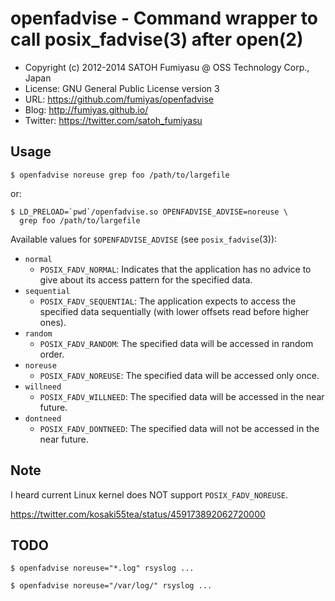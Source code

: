 openfadvise - Command wrapper to call posix_fadvise(3) after open(2)
======================================================================

  * Copyright (c) 2012-2014 SATOH Fumiyasu @ OSS Technology Corp., Japan
  * License: GNU General Public License version 3
  * URL: <https://github.com/fumiyas/openfadvise>
  * Blog: <http://fumiyas.github.io/>
  * Twitter: <https://twitter.com/satoh_fumiyasu>

Usage
----------------------------------------------------------------------

``` console
$ openfadvise noreuse grep foo /path/to/largefile
```

or:

``` console
$ LD_PRELOAD=`pwd`/openfadvise.so OPENFADVISE_ADVISE=noreuse \
  grep foo /path/to/largefile
```

Available values for `$OPENFADVISE_ADVISE` (see `posix_fadvise`(3)):

  * `normal`
    * `POSIX_FADV_NORMAL`: Indicates that the application has no
      advice to give about its access pattern for the specified
      data.
  * `sequential`
    * `POSIX_FADV_SEQUENTIAL`: The application expects to access
      the specified data sequentially (with lower offsets read
      before higher ones).
  * `random`
    * `POSIX_FADV_RANDOM`: The specified data will be accessed
      in random order.
  * `noreuse`
    * `POSIX_FADV_NOREUSE`: The specified data will be accessed
      only once.
  * `willneed`
    * `POSIX_FADV_WILLNEED`: The specified data will be accessed
      in the near future.
  * `dontneed`
    * `POSIX_FADV_DONTNEED`: The specified data will not be
      accessed in the near future.

Note
----------------------------------------------------------------------

I heard current Linux kernel does NOT support `POSIX_FADV_NOREUSE`.

  https://twitter.com/kosaki55tea/status/459173892062720000

TODO
----------------------------------------------------------------------

```
$ openfadvise noreuse="*.log" rsyslog ...
```

```
$ openfadvise noreuse="/var/log/" rsyslog ...
```


